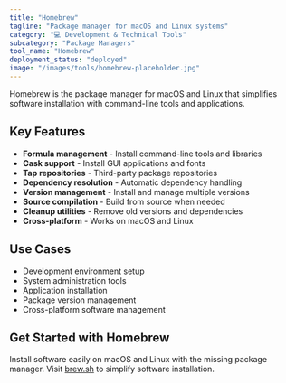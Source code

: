```yaml
---
title: "Homebrew"
tagline: "Package manager for macOS and Linux systems"
category: "💻 Development & Technical Tools"
subcategory: "Package Managers"
tool_name: "Homebrew"
deployment_status: "deployed"
image: "/images/tools/homebrew-placeholder.jpg"
---
```

Homebrew is the package manager for macOS and Linux that simplifies software installation with command-line tools and applications.

## Key Features

- **Formula management** - Install command-line tools and libraries
- **Cask support** - Install GUI applications and fonts
- **Tap repositories** - Third-party package repositories
- **Dependency resolution** - Automatic dependency handling
- **Version management** - Install and manage multiple versions
- **Source compilation** - Build from source when needed
- **Cleanup utilities** - Remove old versions and dependencies
- **Cross-platform** - Works on macOS and Linux

## Use Cases

- Development environment setup
- System administration tools
- Application installation
- Package version management
- Cross-platform software management

## Get Started with Homebrew

Install software easily on macOS and Linux with the missing package manager. Visit [brew.sh](https://brew.sh) to simplify software installation.